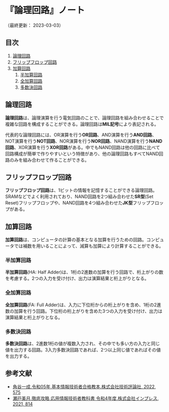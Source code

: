# 『論理回路』ノート

（最終更新： 2023-03-03）


## 目次

1. [論理回路](#論理回路)
1. [フリップフロップ回路](#フリップフロップ回路)
1. [加算回路](#加算回路)
	1. [半加算回路](#半加算回路)
	1. [全加算回路](#全加算回路)
	1. [多数決回路](#多数決回路)


## 論理回路

**論理回路**は、論理演算を行う電気回路のことで、論理回路を組み合わせることで複雑な回路を構成することができる。論理回路は**MIL記号**により表記される。

代表的な論理回路には、OR演算を行う**OR回路**、AND演算を行う**AND回路**、NOT演算を行う**NOT回路**、NOR演算を行う**NOR回路**、NAND演算を行う**NAND回路**、XOR演算を行う**XOR回路**がある。中でもNAND回路は他の回路に比べて回路構成が簡単で作りやすいという特徴があり、他の論理回路もすべてNAND回路のみを組み合わせて作ることができる。


## フリップフロップ回路

**フリップフロップ回路**は、1ビットの情報を記憶することができる論理回路。SRAMなどでよく利用されており、NAND回路を2つ組み合わせた**SR型**(Set Reset)フリップフロップや、NAND回路を4つ組み合わせた**JK型**フリップフロップがある。


## 加算回路

**加算回路**は、コンピュータの計算の基本となる加算を行うための回路。コンピュータでは補数を用いることによって、減算も加算により計算することができる。

### 半加算回路

**半加算回路**(HA: Half Adder)は、1桁の2進数の加算を行う回路で、桁上がりの数を考慮する。2つの入力を受け付け、出力は演算結果と桁上がりとなる。

### 全加算回路

**全加算回路**(FA: Full Adder)は、入力に下位桁からの桁上がりを含め、1桁の2進数の加算を行う回路。下位桁の桁上がりを含めた3つの入力を受け付け、出力は演算結果と桁上がりとなる。

### 多数決回路

**多数決回路**は、2進数1桁の値が複数入力され、その中でも多い方の入力と同じ値を出力する回路。3入力多数決回路であれば、2つ以上同じ値であればその値を出力する。


## 参考文献

- [角谷一成.令和05年 基本情報技術者合格教本.株式会社技術評論社, 2022, 575](https://gihyo.jp/book/2022/978-4-297-13164-7)
- [瀬戸美月.徹底攻略 応用情報技術者教科書 令和4年度.株式会社インプレス, 2021, 814](https://book.impress.co.jp/books/1121101057)
